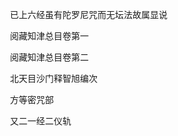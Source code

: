 <!-- { "loadSidebar": true } -->

　　已上六经虽有陀罗尼咒而无坛法故属显说

　　阅藏知津总目卷第一

　　阅藏知津总目卷第二

　　北天目沙门释智旭编次

　　方等密咒部

　　又二一经二仪轨

